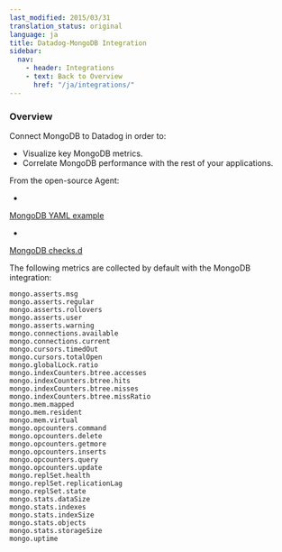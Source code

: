 ```yaml
---
last_modified: 2015/03/31
translation_status: original
language: ja
title: Datadog-MongoDB Integration
sidebar:
  nav:
    - header: Integrations
    - text: Back to Overview
      href: "/ja/integrations/"
---
```


<div id="int-overview">
<h3>Overview</h3>

Connect MongoDB to Datadog in order to:
<ul>
<li>Visualize key MongoDB metrics.</li>
<li>Correlate MongoDB performance with the rest of your applications.</li>
</ul>
</div>

From the open-source Agent:

* <a href="https://github.com/DataDog/dd-agent/blob/master/conf.d/mongo.yaml.example">
MongoDB YAML example</a>
* <a href="https://github.com/DataDog/dd-agent/blob/master/checks.d/mongo.py">
MongoDB checks.d</a>

The following metrics are collected by default with the MongoDB integration:

    mongo.asserts.msg
    mongo.asserts.regular
    mongo.asserts.rollovers
    mongo.asserts.user
    mongo.asserts.warning
    mongo.connections.available
    mongo.connections.current
    mongo.cursors.timedOut
    mongo.cursors.totalOpen
    mongo.globalLock.ratio
    mongo.indexCounters.btree.accesses
    mongo.indexCounters.btree.hits
    mongo.indexCounters.btree.misses
    mongo.indexCounters.btree.missRatio
    mongo.mem.mapped
    mongo.mem.resident
    mongo.mem.virtual
    mongo.opcounters.command
    mongo.opcounters.delete
    mongo.opcounters.getmore
    mongo.opcounters.inserts
    mongo.opcounters.query
    mongo.opcounters.update
    mongo.replSet.health
    mongo.replSet.replicationLag
    mongo.replSet.state
    mongo.stats.dataSize
    mongo.stats.indexes
    mongo.stats.indexSize
    mongo.stats.objects
    mongo.stats.storageSize
    mongo.uptime
